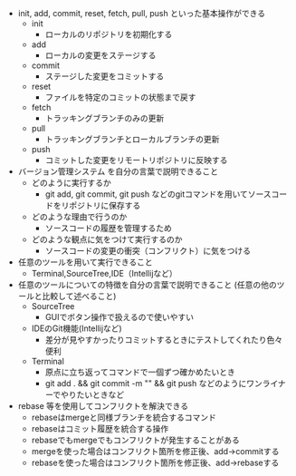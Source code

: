 - init, add, commit, reset, fetch, pull, push といった基本操作ができる
  - init
    - ローカルのリポジトリを初期化する
  - add
    - ローカルの変更をステージする
  - commit
    - ステージした変更をコミットする
  - reset
    - ファイルを特定のコミットの状態まで戻す
  - fetch
    - トラッキングブランチのみの更新
  - pull
    - トラッキングブランチとローカルブランチの更新
  - push
    - コミットした変更をリモートリポジトリに反映する
- バージョン管理システム を自分の言葉で説明できること
   - どのように実行するか
     - git add, git commit, git push などのgitコマンドを用いてソースコードをリポジトリに保存する
   - どのような理由で行うのか
     - ソースコードの履歴を管理するため
   - どのような観点に気をつけて実行するのか
     - ソースコードの変更の衝突（コンフリクト）に気をつける
- 任意のツールを用いて実行できること
  - Terminal,SourceTree,IDE（Intellijなど）
- 任意のツールについての特徴を自分の言葉で説明できること (任意の他のツールと比較して述べること)
  - SourceTree
    - GUIでボタン操作で扱えるので使いやすい
  - IDEのGit機能(Intellijなど)
    - 差分が見やすかったりコミットするときにテストしてくれたり色々便利
  - Terminal
    - 原点に立ち返ってコマンドで一個ずつ確かめたいとき
    - git add . && git commit -m "" && git push などのようにワンライナーでやりたいときなど
- rebase 等を使用してコンフリクトを解決できる
  - rebaseはmergeと同様ブランチを統合するコマンド
  - rebaseはコミット履歴を統合する操作
  - rebaseでもmergeでもコンフリクトが発生することがある
  - mergeを使った場合はコンフリクト箇所を修正後、add→commitする
  - rebaseを使った場合はコンフリクト箇所を修正後、add→rebaseする